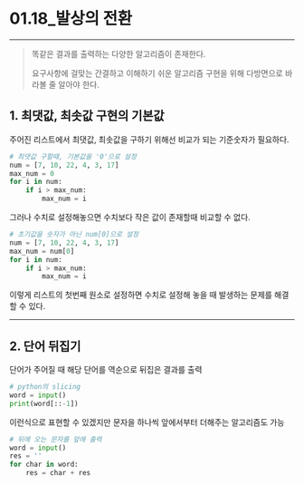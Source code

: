 # 01.18_발상의 전환

---

>똑같은 결과를 출력하는 다양한 알고리즘이 존재한다.
>
>요구사항에 걸맞는 간결하고 이해하기 쉬운 알고리즘 구현을 위해 다방면으로 바라볼 줄 알아야 한다.

## 1. 최댓값, 최솟값 구현의 기본값

주어진 리스트에서 최댓값, 최솟값을 구하기 위해선 비교가 되는 기준숫자가 필요하다.

```python
# 최댓값 구할때, 기본값을 '0'으로 설정
num = [7, 10, 22, 4, 3, 17]
max_num = 0 
for i in num:
    if i > max_num:
        max_num = i
```

그러나 수치로 설정해놓으면 수치보다 작은 값이 존재할때 비교할 수 없다.

```python
# 초기값을 숫자가 아닌 num[0]으로 설정
num = [7, 10, 22, 4, 3, 17]
max_num = num[0]
for i in num:
    if i > max_num:
        max_num = i
```

이렇게 리스트의 첫번째 원소로 설정하면 수치로 설정해 놓을 때 발생하는 문제를 해결할 수 있다.

---

## 2. 단어 뒤집기

단어가 주어질 때 해당 단어를 역순으로 뒤집은 결과를 출력

```python
# python의 slicing
word = input()
print(word[::-1])
```

이런식으로 표현할 수 있겠지만 문자을 하나씩 앞에서부터 더해주는 알고리즘도 가능

```python
# 뒤에 오는 문자를 앞에 출력
word = input()
res = ''
for char in word:
    res = char + res
```



